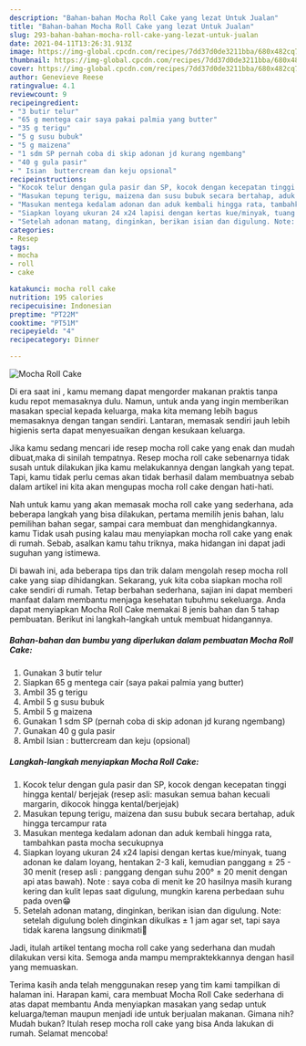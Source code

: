```yaml
---
description: "Bahan-bahan Mocha Roll Cake yang lezat Untuk Jualan"
title: "Bahan-bahan Mocha Roll Cake yang lezat Untuk Jualan"
slug: 293-bahan-bahan-mocha-roll-cake-yang-lezat-untuk-jualan
date: 2021-04-11T13:26:31.913Z
image: https://img-global.cpcdn.com/recipes/7dd37d0de3211bba/680x482cq70/mocha-roll-cake-foto-resep-utama.jpg
thumbnail: https://img-global.cpcdn.com/recipes/7dd37d0de3211bba/680x482cq70/mocha-roll-cake-foto-resep-utama.jpg
cover: https://img-global.cpcdn.com/recipes/7dd37d0de3211bba/680x482cq70/mocha-roll-cake-foto-resep-utama.jpg
author: Genevieve Reese
ratingvalue: 4.1
reviewcount: 9
recipeingredient:
- "3 butir telur"
- "65 g mentega cair saya pakai palmia yang butter"
- "35 g terigu"
- "5 g susu bubuk"
- "5 g maizena"
- "1 sdm SP pernah coba di skip adonan jd kurang ngembang"
- "40 g gula pasir"
- " Isian  buttercream dan keju opsional"
recipeinstructions:
- "Kocok telur dengan gula pasir dan SP, kocok dengan kecepatan tinggi hingga kental/ berjejak (resep asli: masukan semua bahan kecuali margarin, dikocok hingga kental/berjejak)"
- "Masukan tepung terigu, maizena dan susu bubuk secara bertahap, aduk hingga tercampur rata"
- "Masukan mentega kedalam adonan dan aduk kembali hingga rata, tambahkan pasta mocha secukupnya"
- "Siapkan loyang ukuran 24 x24 lapisi dengan kertas kue/minyak, tuang adonan ke dalam loyang, hentakan 2-3 kali, kemudian panggang ± 25 - 30 menit (resep asli : panggang dengan suhu 200° ± 20 menit dengan api atas bawah). Note : saya coba di menit ke 20 hasilnya masih kurang kering dan kulit lepas saat digulung, mungkin karena perbedaan suhu pada oven😁"
- "Setelah adonan matang, dinginkan, berikan isian dan digulung. Note: setelah digulung boleh dinginkan dikulkas ± 1 jam agar set, tapi saya tidak karena langsung dinikmati🤗"
categories:
- Resep
tags:
- mocha
- roll
- cake

katakunci: mocha roll cake 
nutrition: 195 calories
recipecuisine: Indonesian
preptime: "PT22M"
cooktime: "PT51M"
recipeyield: "4"
recipecategory: Dinner

---
```



![Mocha Roll Cake](https://img-global.cpcdn.com/recipes/7dd37d0de3211bba/680x482cq70/mocha-roll-cake-foto-resep-utama.jpg)

Di era  saat ini , kamu memang dapat mengorder makanan praktis tanpa kudu repot memasaknya dulu. Namun, untuk anda yang ingin memberikan masakan special kepada keluarga, maka kita memang lebih bagus memasaknya dengan tangan sendiri. Lantaran, memasak sendiri jauh lebih higienis serta dapat menyesuaikan dengan kesukaan keluarga.

Jika kamu sedang mencari ide resep mocha roll cake yang enak dan mudah dibuat,maka di sinilah tempatnya. Resep mocha roll cake  sebenarnya tidak susah untuk dilakukan jika kamu melakukannya dengan langkah yang tepat. Tapi, kamu tidak perlu cemas akan tidak berhasil dalam membuatnya 
sebab dalam artikel ini kita akan mengupas mocha roll cake dengan hati-hati.  



Nah untuk kamu yang akan memasak mocha roll cake yang sederhana, ada beberapa langkah yang bisa dilakukan, pertama memilih jenis bahan, lalu pemilihan bahan segar, sampai cara membuat dan menghidangkannya. kamu Tidak usah pusing kalau mau menyiapkan mocha roll cake yang enak di rumah. Sebab, asalkan kamu  tahu triknya, maka hidangan ini dapat jadi suguhan yang istimewa.

Di bawah ini, ada beberapa tips dan trik dalam mengolah resep mocha roll cake yang siap dihidangkan. Sekarang, yuk kita coba siapkan mocha roll cake sendiri di rumah. Tetap berbahan sederhana, sajian ini dapat memberi manfaat dalam membantu menjaga kesehatan tubuhmu sekeluarga. Anda dapat menyiapkan Mocha Roll Cake memakai 8 jenis bahan dan 5 tahap pembuatan. Berikut ini langkah-langkah untuk membuat hidangannya.

<!--inarticleads1-->

##### Bahan-bahan dan bumbu yang diperlukan dalam pembuatan Mocha Roll Cake:

1. Gunakan 3 butir telur
1. Siapkan 65 g mentega cair (saya pakai palmia yang butter)
1. Ambil 35 g terigu
1. Ambil 5 g susu bubuk
1. Ambil 5 g maizena
1. Gunakan 1 sdm SP (pernah coba di skip adonan jd kurang ngembang)
1. Gunakan 40 g gula pasir
1. Ambil  Isian : buttercream dan keju (opsional)




<!--inarticleads2-->

##### Langkah-langkah menyiapkan Mocha Roll Cake:

1. Kocok telur dengan gula pasir dan SP, kocok dengan kecepatan tinggi hingga kental/ berjejak (resep asli: masukan semua bahan kecuali margarin, dikocok hingga kental/berjejak)
1. Masukan tepung terigu, maizena dan susu bubuk secara bertahap, aduk hingga tercampur rata
1. Masukan mentega kedalam adonan dan aduk kembali hingga rata, tambahkan pasta mocha secukupnya
1. Siapkan loyang ukuran 24 x24 lapisi dengan kertas kue/minyak, tuang adonan ke dalam loyang, hentakan 2-3 kali, kemudian panggang ± 25 - 30 menit (resep asli : panggang dengan suhu 200° ± 20 menit dengan api atas bawah). Note : saya coba di menit ke 20 hasilnya masih kurang kering dan kulit lepas saat digulung, mungkin karena perbedaan suhu pada oven😁
1. Setelah adonan matang, dinginkan, berikan isian dan digulung. Note: setelah digulung boleh dinginkan dikulkas ± 1 jam agar set, tapi saya tidak karena langsung dinikmati🤗




Jadi, itulah artikel tentang  mocha roll cake  yang sederhana dan mudah dilakukan versi kita. Semoga anda mampu mempraktekkannya dengan hasil yang memuaskan. 

Terima kasih anda telah menggunakan resep yang tim kami tampilkan di halaman ini. Harapan kami, cara membuat  Mocha Roll Cake sederhana di atas dapat membantu Anda menyiapkan masakan yang sedap untuk keluarga/teman maupun menjadi ide untuk berjualan makanan. Gimana nih? Mudah bukan? Itulah resep mocha roll cake yang bisa Anda lakukan di rumah. Selamat mencoba!

